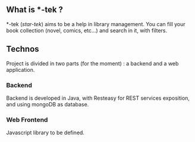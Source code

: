 ## What is *-tek ?

*-tek (*star-tek*) aims to be a help in library management. You can fill your 
book collection (novel, comics, etc...) and search in it, with filters.


## Technos

Project is divided in two parts (for the moment) : a backend and a web application.

### Backend

Backend is developed in Java, with Resteasy for REST services exposition, and
using mongoDB as database.

### Web Frontend

Javascript library to be defined.